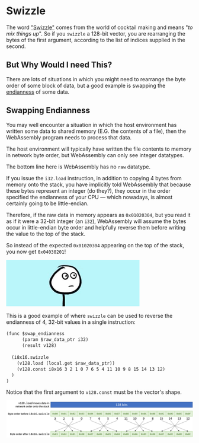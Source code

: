# Swizzle

The word ["Swizzle"](https://www.diffordsguide.com/encyclopedia/317/cocktails/swizzles-and-how-to-swizzle-a-cocktail) comes from the world of cocktail making and means "*to mix things up*".
So if you `swizzle` a 128-bit vector, you are rearranging the bytes of the first argument, according to the list of indices supplied in the second.

## But Why Would I need This?

There are lots of situations in which you might need to rearrange the byte order of some block of data, but a good example is swapping the [endianness](https://en.wikipedia.org/wiki/Endianness) of some data.

## Swapping Endianness

You may well encounter a situation in which the host environment has written some data to shared memory (E.G. the contents of a file), then the WebAssembly program needs to process that data.

The host environment will typically have written the file contents to memory in network byte order, but WebAssembly can only see integer datatypes.

The bottom line here is WebAssembly has no `raw` datatype.

If you issue the `i32.load` instruction, in addition to copying 4 bytes from memory onto the stack, you have implicitly told WebAssembly that because these bytes represent an integer (do they?), they occur in the order specified the endianness of your CPU &mdash; which nowadays, is almost certainly going to be little-endian.

Therefore, if the raw data in memory appears as `0x01020304`, but you read it as if it were a 32-bit integer (an `i32`), WebAssembly will assume the bytes occur in little-endian byte order and helpfully reverse them before writing the value to the top of the stack.

So instead of the expected `0x01020304` appearing on the top of the stack, you now get `0x04030201`!

![Uh, no...](../img/uh.gif)

This is a good example of where `swizzle` can be used to reverse the endianness of 4, 32-bit values in a single instruction:

```wast
(func $swap_endianness
      (param $raw_data_ptr i32)
      (result v128)

  (i8x16.swizzle
    (v128.load (local.get $raw_data_ptr))
    (v128.const i8x16 3 2 1 0 7 6 5 4 11 10 9 8 15 14 13 12)
  )
)
```

Notice that the first argument to `v128.const` must be the vector's shape.

![Swap Endianness](../img/swizzle.png)
